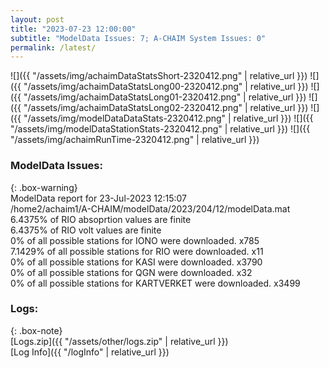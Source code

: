 ```yaml
---
layout: post
title: "2023-07-23 12:00:00"
subtitle: "ModelData Issues: 7; A-CHAIM System Issues: 0"
permalink: /latest/
---
```


![]({{ "/assets/img/achaimDataStatsShort-2320412.png" | relative_url }})
![]({{ "/assets/img/achaimDataStatsLong00-2320412.png" | relative_url }})
![]({{ "/assets/img/achaimDataStatsLong01-2320412.png" | relative_url }})
![]({{ "/assets/img/achaimDataStatsLong02-2320412.png" | relative_url }})
![]({{ "/assets/img/modelDataDataStats-2320412.png" | relative_url }})
![]({{ "/assets/img/modelDataStationStats-2320412.png" | relative_url }})
![]({{ "/assets/img/achaimRunTime-2320412.png" | relative_url }})


### ModelData Issues:  
  
{: .box-warning}  
 ModelData report for 23-Jul-2023 12:15:07   
 /home2/achaim1/A-CHAIM/modelData/2023/204/12/modelData.mat   
 6.4375% of RIO absoprtion values are finite   
 6.4375% of RIO volt values are finite   
 0% of all possible stations for IONO were downloaded. x785   
 7.1429% of all possible stations for RIO were downloaded. x11   
 0% of all possible stations for KASI were downloaded. x3790   
 0% of all possible stations for QGN were downloaded. x32   
 0% of all possible stations for KARTVERKET were downloaded. x3499   
  


### Logs:  
  
{: .box-note}  
[Logs.zip]({{ "/assets/other/logs.zip" | relative_url }})  
[Log Info]({{ "/logInfo" | relative_url }})  
